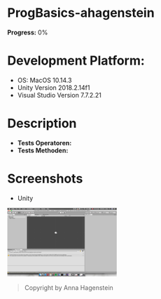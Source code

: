 
# ProgBasics-ahagenstein
**Progress:** 0%
 
# Development Platform:     
* OS: MacOS 10.14.3           
* Unity Version 2018.2.14f1    
* Visual Studio Version 7.7.2.21     

# Description       
* **Tests Operatoren:**
* **Tests Methoden:**

# Screenshots      

* Unity

<div>
<img src="./Screenshots/FirstBildschirmfoto_Unity.png" width="250">
</div>



> Copyright by Anna Hagenstein
